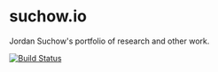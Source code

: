 # suchow.io

Jordan Suchow's portfolio of research and other work.

[![Build Status](https://travis-ci.org/suchow/suchow.io.svg?branch=master)](https://travis-ci.org/suchow/suchow.io)

